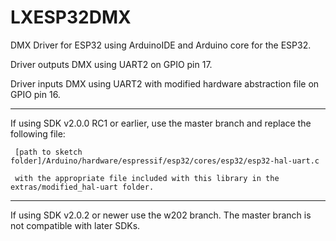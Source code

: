 # LXESP32DMX
DMX Driver for ESP32 using ArduinoIDE and Arduino core for the ESP32.

Driver outputs DMX using UART2 on GPIO pin 17.

Driver inputs DMX using UART2 with modified hardware abstraction file on GPIO pin 16.

*****
If using SDK v2.0.0 RC1 or earlier, use the master branch and replace the following file:

     [path to sketch folder]/Arduino/hardware/espressif/esp32/cores/esp32/esp32-hal-uart.c

     with the appropriate file included with this library in the extras/modified_hal-uart folder.

*****
If using SDK v2.0.2 or newer use the w202 branch.  The master branch is not compatible with later SDKs.
